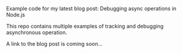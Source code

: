 
Example code for my latest blog post: Debugging async operations in Node.js

This repo contains multiple examples of tracking and debugging asynchronous operation.

A link to the blog post is coming soon...

